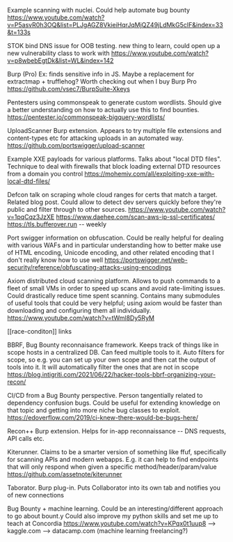 Example scanning with nuclei. Could help automate bug bounty
https://www.youtube.com/watch?v=P5asvR0h3OQ&list=PLJgAGZ8VkieiHqrJqMjQZ49jLdMkG5cIF&index=33&t=133s

STOK bind DNS issue for OOB testing. new thing to learn, could open up a new vulnerability class to work with
https://www.youtube.com/watch?v=p8wbebEgtDk&list=WL&index=142

Burp (Pro) Ex: finds sensitive info in JS. Maybe a replacement for extractmap + trufflehog? Worth checking out when I buy Burp Pro
https://github.com/vsec7/BurpSuite-Xkeys

Pentesters using commonspeak to generate custom wordlists. Should give a better understanding on how to actually use this to find bounties.
https://pentester.io/commonspeak-bigquery-wordlists/

UploadScanner Burp extension. Appears to try multiple file extensions and content-types etc for attacking uploads in an automated way.
https://github.com/portswigger/upload-scanner

Example XXE payloads for various platforms. Talks about "local DTD files". Technique to deal with firewalls that block loading external DTD resources from a domain you control
https://mohemiv.com/all/exploiting-xxe-with-local-dtd-files/

Defcon talk on scraping whole cloud ranges for certs that match a target. Related blog post. Could allow to detect dev servers quickly before they're public and filter through to other sources.
https://www.youtube.com/watch?v=1pqCqz3JzXE
https://www.daehee.com/scan-aws-ip-ssl-certificates/
https://tls.bufferover.run  -- weekly

Port swigger information on obfuscation. Could be really helpful for dealing with various WAFs and in particular understanding how to better make use of HTML encoding, Unicode encoding, and other related encoding that I don't really know how to use well
https://portswigger.net/web-security/reference/obfuscating-attacks-using-encodings

Axiom distributed cloud scanning platform. Allows to push commands to a fleet of small VMs in order to speed up scans and avoid rate-limiting issues. Could drastically reduce time spent scanning. Contains many submodules of useful tools that could be very helpful; using axiom would be faster than downloading and configuring them all individually.
https://www.youtube.com/watch?v=tWml8Dy5RyM

[[race-conditon]] links

BBRF, Bug Bounty reconnaisance framework. Keeps track of things like in scope hosts in a centralized DB. Can feed multiple tools to it. Auto filters for scope, so e.g. you can set up your own scope and then cat the output of tools into it. It will automatically filter the ones that are not in scope
https://blog.intigriti.com/2021/06/22/hacker-tools-bbrf-organizing-your-recon/

CI/CD from a Bug Bounty perspective. Person tangentially related to dependency confusion bugs. Could be useful for extending knowledge on that topic and getting into more niche bug classes to exploit.
https://edoverflow.com/2019/ci-knew-there-would-be-bugs-here/

Recon++ Burp extension. Helps for in-app reconnaissance -- DNS requests, API calls etc.

Kiterunner. Claims to be a smarter version of something like ffuf, specifically for scanning APIs and modern webapps. E.g. it can help to find endpoints that will only respond when given a specific method/header/param/value
https://github.com/assetnote/kiterunner

Taborator. Burp plug-in. Puts Collaborator into its own tab and notifies you of new connections


Bug Bounty + machine learning. Could be an interesting/different approach to go about bount.y Could also improve my python skills and set me up to teach at Concordia
https://www.youtube.com/watch?v=KPqx0t1uup8
		--> kaggle.com
		--> datacamp.com (machine learning freelancing?)